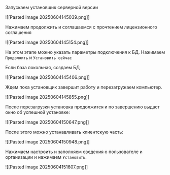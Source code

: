 Запускаем установщик серверной версии

![[Pasted image 20250604145039.png]]

Нажимаем продолжить и соглашаемся с прочтением лицензионного соглашения

![[Pasted image 20250604145154.png]]

На этом этапе можно указать параметры подключения к БД. Нажимаем `Продолжить` и `Установить сейчас` 

Если база локольная, создаем БД

![[Pasted image 20250604145406.png]]

Ждем пока установщик завершит работу и перезагружаем компьютер.

![[Pasted image 20250604145855.png]]

После перезагрузки установка продолжится и по завершению выдаст окно об успешной установке:

![[Pasted image 20250604150647.png]]

После этого можно устанавливать клиентскую часть:

![[Pasted image 20250604150948.png]]

Нажимаем настроить и заполняем сведения о пользователе и организации и нажимаем `Установить`.

![[Pasted image 20250604151607.png]]










